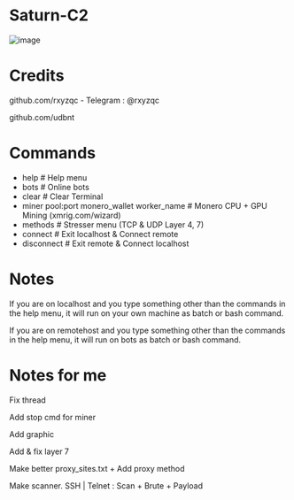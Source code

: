 # Saturn-C2

![image](https://user-images.githubusercontent.com/120246386/213889219-56a75d87-544d-4066-b45c-6a3ffd6573ff.png)

# Credits
github.com/rxyzqc - Telegram : @rxyzqc

github.com/udbnt

# Commands
* help # Help menu
* bots # Online bots
* clear # Clear Terminal
* miner pool:port monero_wallet worker_name # Monero CPU + GPU Mining (xmrig.com/wizard)
* methods # Stresser menu (TCP & UDP Layer 4, 7)
* connect # Exit localhost & Connect remote
* disconnect # Exit remote & Connect localhost

# Notes
If you are on localhost and you type something other than the commands in the help menu, it will run on your own machine as batch or bash command.

If you are on remotehost and you type something other than the commands in the help menu, it will run on bots as batch or bash command.

# Notes for me
Fix thread

Add stop cmd for miner

Add graphic

Add & fix layer 7

Make better proxy_sites.txt + Add proxy method

Make scanner. SSH | Telnet : Scan + Brute + Payload
